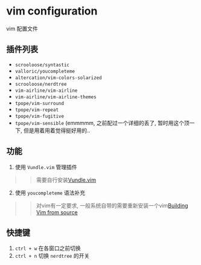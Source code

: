 # vim configuration

vim 配置文件

## 插件列表

- `scrooloose/syntastic`
- `valloric/youcompleteme`
- `altercation/vim-colors-solarized`
- `scrooloose/nerdtree`
- `vim-airline/vim-airline`
- `vim-airline/vim-airline-themes`
- `tpope/vim-surround`
- `tpope/vim-repeat`
- `tpope/vim-fugitive`
- `tpope/vim-sensible`
  (emmmmm, 之前配过一个详细的丢了, 暂时用这个顶一下, 但是用着用着觉得挺好用的..

## 功能

1. 使用 `Vundle.vim` 管理插件

>> 需要自行安装[Vundle.vim](https://github.com/VundleVim/Vundle.vim)

2. 使用 `youcompleteme` 语法补充

>> 对vim有一定要求, 一般系统自带的需要重新安装一个vim[Building Vim from source](https://github.com/ycm-core/YouCompleteMe/wiki/Building-Vim-from-source)

## 快捷键

1. `ctrl + w` 在各窗口之前切换
2. `ctrl + n` 切换 `nerdtree` 的开关
